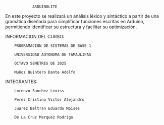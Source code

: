 				ARDUINOLITE

En este proyecto se realizará un análisis léxico y sintáctico a partir de una gramática diseñada para simplificar funciones escritas en Arduino, permitiendo identificar su estructura y facilitar su optimización.

INFORMACION DEL CURSO:

		PROGRAMACION DE SISTEMAS DE BASE 1

		UNIVERSIDAD AUTONOMA DE TAMAULIPAS 

		OCTAVO SEMETRES DE 2025

		Muñoz Quintero Dante Adolfo

INTEGRANTES:

		Lorenzo Sanchez Lexiss

		Perez Cristino Victor Alejandro

		Juarez Beltran Eduardo Moises

		De La Cruz Marquez Rodrigo
